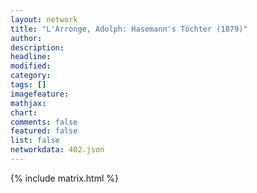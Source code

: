 ```yaml
---
layout: network
title: "L'Arronge, Adolph: Hasemann's Töchter (1879)"
author:
description:
headline:
modified:
category:
tags: []
imagefeature: 
mathjax: 
chart: 
comments: false
featured: false
list: false
networkdata: 402.json
---
```

{% include matrix.html %}
